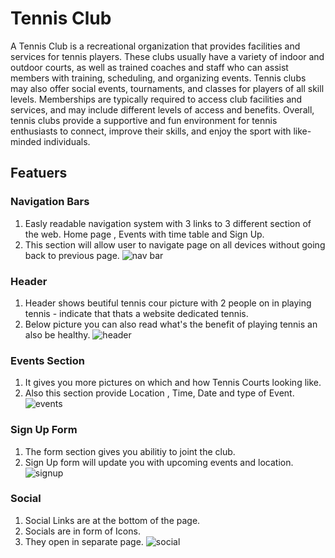 # Tennis Club

A Tennis Club is a recreational organization that provides facilities and services for tennis players. These clubs usually have a variety of indoor and outdoor courts, as well as trained coaches and staff who can assist members with training, scheduling, and organizing events. Tennis clubs may also offer social events, tournaments, and classes for players of all skill levels. Memberships are typically required to access club facilities and services, and may include different levels of access and benefits. Overall, tennis clubs provide a supportive and fun environment for tennis enthusiasts to connect, improve their skills, and enjoy the sport with like-minded individuals.

## Featuers

### Navigation Bars
1. Easly readable navigation system with 3 links to 3 different section of the web. Home page , Events with time table and Sign Up.
2. This section will allow user to navigate page on all devices without going back to previous page.
![nav bar](https://user-images.githubusercontent.com/122694703/219702031-44df4237-f27f-4582-8029-ed939cc96f4d.png)


### Header
1. Header shows beutiful tennis cour picture with 2 people on in playing tennis - indicate that thats a website dedicated tennis.
2. Below picture you can also read what's the benefit of playing tennis an also be healthy.
![header](https://user-images.githubusercontent.com/122694703/220179810-fae83f31-fe75-42bf-b642-288b6a9750fe.png)

### Events Section
1. It gives you more pictures on which and how Tennis Courts looking like.
2. Also this section provide Location , Time, Date and type of Event.
![events](https://user-images.githubusercontent.com/122694703/220181541-bb28adb0-f6ee-4672-820a-dee4b616092c.png)


### Sign Up Form
1. The form section gives you abilitiy to joint the club.
2. Sign Up form will update you with upcoming events and location.
![signup](https://user-images.githubusercontent.com/122694703/220181265-a35fe3d2-a764-4933-b962-3bd69541f2c4.png)

### Social
1. Social Links are at the bottom of the page.
2. Socials are in form of Icons.
3. They open in separate page.
![social](https://user-images.githubusercontent.com/122694703/220182665-c9f634ae-70cc-42d9-b2ec-fe20b44d4a81.png)

